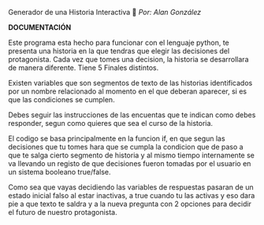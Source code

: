 Generador de una Historia Interactiva 📗
*Por: Alan González*

**DOCUMENTACIÓN**

Este programa esta hecho para funcionar con el lenguaje python, te presenta una historia en la que tendras que elegir las decisiones del protagonista.
Cada vez que tomes una decision, la historia se desarrollara de manera diferente. Tiene 5 Finales distintos.

Existen variables que son segmentos de texto de las historias identificados por un nombre relacionado al momento en el que deberan aparecer, si es que las condiciones se cumplen.

Debes seguir las instrucciones de las encuentas que te indican como debes responder, segun como quieres que sea el curso de la historia.

El codigo se basa principalmente en la funcion if, en que segun las decisiones que tu tomes hara que se cumpla la condicion que de paso a que te salga cierto segmento de historia y al mismo tiempo internamente se va llevando un registo de que decisiones fueron tomadas por el usuario en un sistema booleano true/false.

Como sea que vayas decidiendo las variables de respuestas pasaran de un estado inicial falso al estar inactivas, a true cuando tu las activas y eso dara pie a que texto te saldra y a la nueva pregunta con 2 opciones para decidir el futuro de nuestro protagonista.
